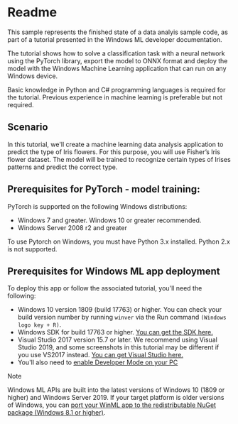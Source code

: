 # Readme

This sample represents the finished state of a data analyis sample code, as part of a tutorial presented in the Windows ML developer documentation.

The tutorial shows how to solve a classification task with a neural network using the PyTorch library, export the model to ONNX format and deploy the model with the Windows Machine Learning application that can run on any Windows device.  

Basic knowledge in Python and C# programming languages is required for the tutorial. Previous experience in machine learning is preferable but not required.

## Scenario 

In this tutorial, we'll create a machine learning data analysis application to predict the type of Iris flowers. For this purpose, you will use Fisher’s Iris flower dataset. The model will be trained to recognize certain types of Irises patterns and predict the correct type. 
  

## Prerequisites for PyTorch - model training:

PyTorch is supported on the following Windows distributions: 

* Windows 7 and greater. Windows 10 or greater recommended. 
* Windows Server 2008 r2 and greater 

To use Pytorch on Windows, you must have Python 3.x installed. Python 2.x is not supported. 

## Prerequisites for Windows ML app deployment

To deploy this app or follow the associated tutorial, you'll need the following:

*	Windows 10 version 1809 (build 17763) or higher. You can check your build version number by running `winver` via the Run command `(Windows logo key + R)`.
*	Windows SDK for build 17763 or higher. [You can get the SDK here.](https://developer.microsoft.com/windows/downloads/windows-10-sdk/)
*	Visual Studio 2017 version 15.7 or later. We recommend using Visual Studio 2019, and some screenshots in this tutorial may be different if you use VS2017 instead. [You can get Visual Studio here.](https://developer.microsoft.com/windows/downloads/)
*	You'll also need to [enable Developer Mode on your PC](https://docs.microsoft.com/windows/apps/get-started/enable-your-device-for-development)

> [!NOTE]
> Windows ML APIs are built into the latest versions of Windows 10 (1809 or higher) and Windows Server 2019. If your target platform is older versions of Windows, you can [port your WinML app to the redistributable NuGet package (Windows 8.1 or higher)](https://docs.microsoft.com/windows/ai/windows-ml/port-app-to-nuget). 